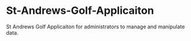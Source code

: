 # St-Andrews-Golf-Applicaiton
St Andrews Golf Applicaiton for administrators to manage and manipulate data.
